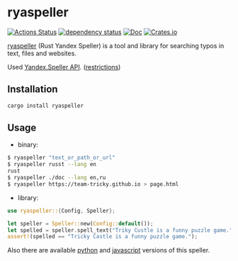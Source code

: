 # ryaspeller
[![Actions Status](https://github.com/oriontvv/ryaspeller/workflows/CI/badge.svg)](https://github.com/oriontvv/ryaspeller/actions)
[![dependency status](https://deps.rs/repo/github/oriontvv/ryaspeller/status.svg)](https://deps.rs/repo/github/oriontvv/ryaspeller)
[![Doc](https://docs.rs/ryaspeller/badge.svg)](https://docs.rs/ryaspeller)
[![Crates.io](https://img.shields.io/crates/v/ryaspeller.svg)](https://crates.io/crates/ryaspeller)


[ryaspeller](https://github.com/oriontvv/ryaspeller) (Rust Yandex Speller) is a tool and library for searching typos in text, files and websites.

Used [Yandex.Speller API](https://tech.yandex.ru/speller/doc/dg/concepts/About-docpage/). ([restrictions](<https://yandex.ru/legal/speller_api/>))

## Installation

```bash
cargo install ryaspeller
```

## Usage

 * binary:

```bash
$ ryaspeller "text_or_path_or_url"
$ ryaspeller russt --lang en
rust
$ ryaspeller ./doc --lang en,ru
$ ryaspeller https://team-tricky.github.io > page.html
```

 * library:
 ```rust
 use ryaspeller::{Config, Speller};

let speller = Speller::new(Config::default());
let spelled = speller.spell_text("Triky Custle is a funny puzzle game.").unwrap();
assert!(spelled == "Tricky Castle is a funny puzzle game.");
 ```

Also there are available [python](https://github.com/oriontvv/pyaspeller/) and [javascript](https://github.com/hcodes/yaspeller) versions of this speller.
